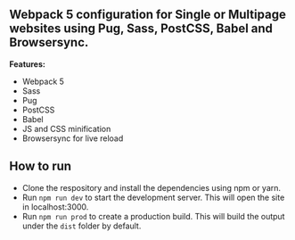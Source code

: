 ## Webpack 5 configuration for Single or Multipage websites using Pug, Sass, PostCSS, Babel and Browsersync.

**Features:**

- Webpack 5
- Sass
- Pug
- PostCSS
- Babel
- JS and CSS minification
- Browsersync for live reload

## How to run

- Clone the respository and install the dependencies using npm or yarn.
- Run `npm run dev` to start the development server. This will open the site in localhost:3000.
- Run `npm run prod` to create a production build. This will build the output under the `dist` folder by default.
